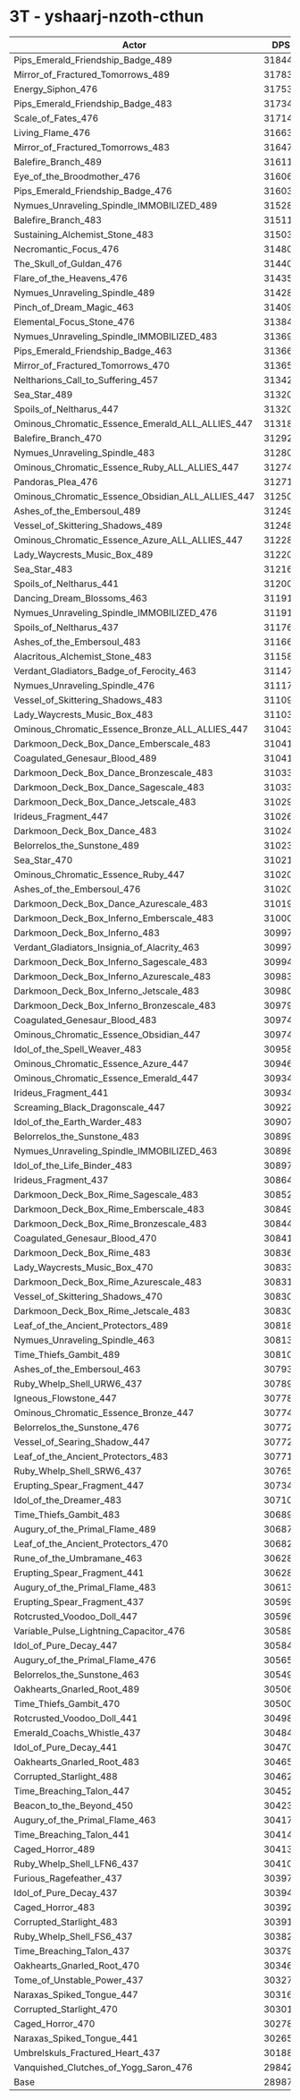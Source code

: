 # 3T - yshaarj-nzoth-cthun
| Actor | DPS | Increase |
|---|:---:|:---:|
|Pips_Emerald_Friendship_Badge_489|318444|9.86%|
|Mirror_of_Fractured_Tomorrows_489|317838|9.65%|
|Energy_Siphon_476|317535|9.54%|
|Pips_Emerald_Friendship_Badge_483|317349|9.48%|
|Scale_of_Fates_476|317144|9.41%|
|Living_Flame_476|316630|9.23%|
|Mirror_of_Fractured_Tomorrows_483|316470|9.17%|
|Balefire_Branch_489|316114|9.05%|
|Eye_of_the_Broodmother_476|316063|9.03%|
|Pips_Emerald_Friendship_Badge_476|316033|9.02%|
|Nymues_Unraveling_Spindle_IMMOBILIZED_489|315283|8.76%|
|Balefire_Branch_483|315116|8.71%|
|Sustaining_Alchemist_Stone_483|315031|8.68%|
|Necromantic_Focus_476|314800|8.60%|
|The_Skull_of_Guldan_476|314406|8.46%|
|Flare_of_the_Heavens_476|314359|8.45%|
|Nymues_Unraveling_Spindle_489|314286|8.42%|
|Pinch_of_Dream_Magic_463|314098|8.36%|
|Elemental_Focus_Stone_476|313843|8.27%|
|Nymues_Unraveling_Spindle_IMMOBILIZED_483|313696|8.22%|
|Pips_Emerald_Friendship_Badge_463|313667|8.21%|
|Mirror_of_Fractured_Tomorrows_470|313659|8.20%|
|Neltharions_Call_to_Suffering_457|313429|8.13%|
|Sea_Star_489|313202|8.05%|
|Spoils_of_Neltharus_447|313201|8.05%|
|Ominous_Chromatic_Essence_Emerald_ALL_ALLIES_447|313185|8.04%|
|Balefire_Branch_470|312922|7.95%|
|Nymues_Unraveling_Spindle_483|312804|7.91%|
|Ominous_Chromatic_Essence_Ruby_ALL_ALLIES_447|312743|7.89%|
|Pandoras_Plea_476|312710|7.88%|
|Ominous_Chromatic_Essence_Obsidian_ALL_ALLIES_447|312509|7.81%|
|Ashes_of_the_Embersoul_489|312499|7.80%|
|Vessel_of_Skittering_Shadows_489|312488|7.80%|
|Ominous_Chromatic_Essence_Azure_ALL_ALLIES_447|312284|7.73%|
|Lady_Waycrests_Music_Box_489|312201|7.70%|
|Sea_Star_483|312168|7.69%|
|Spoils_of_Neltharus_441|312005|7.63%|
|Dancing_Dream_Blossoms_463|311916|7.60%|
|Nymues_Unraveling_Spindle_IMMOBILIZED_476|311914|7.60%|
|Spoils_of_Neltharus_437|311760|7.55%|
|Ashes_of_the_Embersoul_483|311667|7.52%|
|Alacritous_Alchemist_Stone_483|311585|7.49%|
|Verdant_Gladiators_Badge_of_Ferocity_463|311479|7.45%|
|Nymues_Unraveling_Spindle_476|311176|7.35%|
|Vessel_of_Skittering_Shadows_483|311093|7.32%|
|Lady_Waycrests_Music_Box_483|311039|7.30%|
|Ominous_Chromatic_Essence_Bronze_ALL_ALLIES_447|310437|7.09%|
|Darkmoon_Deck_Box_Dance_Emberscale_483|310413|7.09%|
|Coagulated_Genesaur_Blood_489|310411|7.08%|
|Darkmoon_Deck_Box_Dance_Bronzescale_483|310339|7.06%|
|Darkmoon_Deck_Box_Dance_Sagescale_483|310334|7.06%|
|Darkmoon_Deck_Box_Dance_Jetscale_483|310296|7.04%|
|Irideus_Fragment_447|310269|7.04%|
|Darkmoon_Deck_Box_Dance_483|310243|7.03%|
|Belorrelos_the_Sunstone_489|310236|7.02%|
|Sea_Star_470|310214|7.02%|
|Ominous_Chromatic_Essence_Ruby_447|310209|7.01%|
|Ashes_of_the_Embersoul_476|310206|7.01%|
|Darkmoon_Deck_Box_Dance_Azurescale_483|310195|7.01%|
|Darkmoon_Deck_Box_Inferno_Emberscale_483|310006|6.94%|
|Darkmoon_Deck_Box_Inferno_483|309979|6.94%|
|Verdant_Gladiators_Insignia_of_Alacrity_463|309976|6.93%|
|Darkmoon_Deck_Box_Inferno_Sagescale_483|309948|6.92%|
|Darkmoon_Deck_Box_Inferno_Azurescale_483|309831|6.88%|
|Darkmoon_Deck_Box_Inferno_Jetscale_483|309809|6.88%|
|Darkmoon_Deck_Box_Inferno_Bronzescale_483|309798|6.87%|
|Coagulated_Genesaur_Blood_483|309746|6.85%|
|Ominous_Chromatic_Essence_Obsidian_447|309741|6.85%|
|Idol_of_the_Spell_Weaver_483|309587|6.80%|
|Ominous_Chromatic_Essence_Azure_447|309465|6.76%|
|Ominous_Chromatic_Essence_Emerald_447|309348|6.72%|
|Irideus_Fragment_441|309346|6.72%|
|Screaming_Black_Dragonscale_447|309221|6.67%|
|Idol_of_the_Earth_Warder_483|309071|6.62%|
|Belorrelos_the_Sunstone_483|308995|6.60%|
|Nymues_Unraveling_Spindle_IMMOBILIZED_463|308985|6.59%|
|Idol_of_the_Life_Binder_483|308978|6.59%|
|Irideus_Fragment_437|308647|6.48%|
|Darkmoon_Deck_Box_Rime_Sagescale_483|308528|6.43%|
|Darkmoon_Deck_Box_Rime_Emberscale_483|308490|6.42%|
|Darkmoon_Deck_Box_Rime_Bronzescale_483|308447|6.41%|
|Coagulated_Genesaur_Blood_470|308416|6.40%|
|Darkmoon_Deck_Box_Rime_483|308367|6.38%|
|Lady_Waycrests_Music_Box_470|308332|6.37%|
|Darkmoon_Deck_Box_Rime_Azurescale_483|308313|6.36%|
|Vessel_of_Skittering_Shadows_470|308306|6.36%|
|Darkmoon_Deck_Box_Rime_Jetscale_483|308305|6.36%|
|Leaf_of_the_Ancient_Protectors_489|308180|6.31%|
|Nymues_Unraveling_Spindle_463|308138|6.30%|
|Time_Thiefs_Gambit_489|308105|6.29%|
|Ashes_of_the_Embersoul_463|307936|6.23%|
|Ruby_Whelp_Shell_URW6_437|307892|6.22%|
|Igneous_Flowstone_447|307783|6.18%|
|Ominous_Chromatic_Essence_Bronze_447|307749|6.17%|
|Belorrelos_the_Sunstone_476|307724|6.16%|
|Vessel_of_Searing_Shadow_447|307723|6.16%|
|Leaf_of_the_Ancient_Protectors_483|307719|6.16%|
|Ruby_Whelp_Shell_SRW6_437|307650|6.13%|
|Erupting_Spear_Fragment_447|307345|6.03%|
|Idol_of_the_Dreamer_483|307101|5.94%|
|Time_Thiefs_Gambit_483|306895|5.87%|
|Augury_of_the_Primal_Flame_489|306870|5.86%|
|Leaf_of_the_Ancient_Protectors_470|306825|5.85%|
|Rune_of_the_Umbramane_463|306289|5.66%|
|Erupting_Spear_Fragment_441|306287|5.66%|
|Augury_of_the_Primal_Flame_483|306135|5.61%|
|Erupting_Spear_Fragment_437|305991|5.56%|
|Rotcrusted_Voodoo_Doll_447|305963|5.55%|
|Variable_Pulse_Lightning_Capacitor_476|305892|5.53%|
|Idol_of_Pure_Decay_447|305841|5.51%|
|Augury_of_the_Primal_Flame_476|305653|5.44%|
|Belorrelos_the_Sunstone_463|305495|5.39%|
|Oakhearts_Gnarled_Root_489|305065|5.24%|
|Time_Thiefs_Gambit_470|305002|5.22%|
|Rotcrusted_Voodoo_Doll_441|304985|5.21%|
|Emerald_Coachs_Whistle_437|304849|5.17%|
|Idol_of_Pure_Decay_441|304701|5.11%|
|Oakhearts_Gnarled_Root_483|304652|5.10%|
|Corrupted_Starlight_488|304626|5.09%|
|Time_Breaching_Talon_447|304527|5.05%|
|Beacon_to_the_Beyond_450|304233|4.95%|
|Augury_of_the_Primal_Flame_463|304170|4.93%|
|Time_Breaching_Talon_441|304149|4.92%|
|Caged_Horror_489|304138|4.92%|
|Ruby_Whelp_Shell_LFN6_437|304109|4.91%|
|Furious_Ragefeather_437|303974|4.86%|
|Idol_of_Pure_Decay_437|303940|4.85%|
|Caged_Horror_483|303923|4.85%|
|Corrupted_Starlight_483|303916|4.84%|
|Ruby_Whelp_Shell_FS6_437|303822|4.81%|
|Time_Breaching_Talon_437|303791|4.80%|
|Oakhearts_Gnarled_Root_470|303461|4.69%|
|Tome_of_Unstable_Power_437|303275|4.62%|
|Naraxas_Spiked_Tongue_447|303160|4.58%|
|Corrupted_Starlight_470|303012|4.53%|
|Caged_Horror_470|302786|4.45%|
|Naraxas_Spiked_Tongue_441|302656|4.41%|
|Umbrelskuls_Fractured_Heart_437|301884|4.14%|
|Vanquished_Clutches_of_Yogg_Saron_476|298426|2.95%|
|Base|289875|0.00%|
